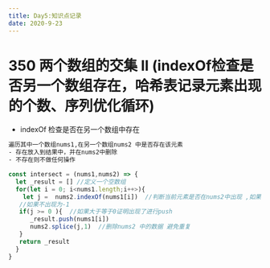 ```yaml
---
title: Day5:知识点记录
date: 2020-9-23
---
```


# 350 两个数组的交集 II  (indexOf检查是否另一个数组存在，哈希表记录元素出现的个数、序列优化循环)

- indexOf 检查是否在另一个数组中存在
```txt
遍历其中一个数组nums1,在另一个数组nums2 中是否存在该元素
- 存在放入到结果中，并在nums2中删除
- 不存在则不做任何操作
```
```javascript
const intersect = (nums1,nums2) => {
  let _result = [] //定义一个空数组
  for(let i = 0; i<nums1.length;i++>){
    let j =  nums2.indexOf(nums1[i])  //判断当前元素是否在nums2中出现 ,如果出现用j进行过存储索引
   //如果不出现为-1
   if(j >= 0 ){  //如果大于等于0证明出现了进行push
      _result.push(nums1[i]) 
      nums2.splice(j,1)  //删除nums2 中的数据 避免重复
   }
   return _result
  }
}
```